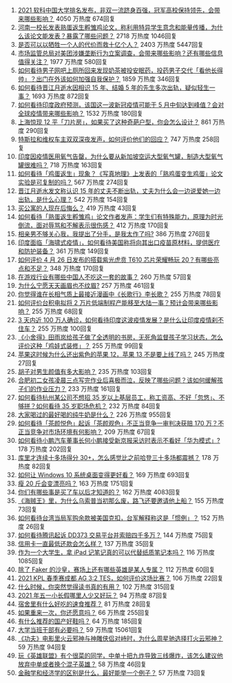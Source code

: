 1. [2021 软科中国大学排名发布，非双一流跻身百强，冠军高校保持领先，会带来哪些影响？](https://www.zhihu.com/question/456588330) 4050 万热度 674回复
1. [河南一校长发表熟蛋返生孵雏鸡论文，称利用特异学生意念和能量传播，为什么该论文能发表？暴露了哪些问题？](https://www.zhihu.com/question/456600672) 2718 万热度 1046回复
1. [是否可以以牺牲一个人的代价而救十亿个人？](https://www.zhihu.com/question/382523269) 2403 万热度 5447回复
1. [市场监管总局对美团涉嫌垄断行为立案调查，会带来哪些影响？还有哪些信息值得关注？](https://www.zhihu.com/question/456670358) 1977 万热度 580回复
1. [如何看待男子网吧上厕所回来发现奶茶被投安眠药，投药男子交代「看他长得帅」？出门在外该如何加强自我保护？](https://www.zhihu.com/question/456477743) 1859 万热度 346回复
1. [如何看待晋江月逝水因相识 15 年、结婚 5 年的先生多次出轨，疑似轻生一事？](https://www.zhihu.com/question/456456779) 1693 万热度 872回复
1. [如何看待印度政府预测，该国这一波新冠疫情可能于 5 月中旬达到峰值？会对全球疫情带来哪些影响？](https://www.zhihu.com/question/456604776) 1532 万热度 180回复
1. [上海惊现 12 平「刀片房」，如果买了这种奇葩户型，你会怎么设计？](https://www.zhihu.com/question/455743955) 861 万热度 290回复
1. [特斯拉和维权车主双双深夜发声，如何评价他们的回应？](https://www.zhihu.com/question/456587915) 747 万热度 258回复
1. [印度因疫情医用氧气告罄，为什么要从新加坡空运大型氧气罐，制造大型氧气罐很难吗？](https://www.zhihu.com/question/456462365) 718 万热度 163回复
1. [如何看待「鸡蛋返生」现象？《写真地理》上发表的「熟鸡蛋变生鸡蛋」论文实验是可复制的吗？](https://www.zhihu.com/question/456600264) 567 万热度 274回复
1. [晋江月逝水发文称认识 15 年的丈夫不断出轨，丈夫为什么会一边说爱她一边出轨，是什么心理？](https://www.zhihu.com/question/456437104) 542 万热度 154回复
1. [买公寓的人现在后悔么？](https://www.zhihu.com/question/292382327) 419 万热度 43回复
1. [如何看待「熟蛋返生孵雏鸡」论文作者发声：学生们有特殊能力，原理为时光倒流，面对辱骂和不解表示很伤感？](https://www.zhihu.com/question/456639794) 412 万热度 170回复
1. [相亲男不够关心我，我提出了分手，是我太作了吗?](https://www.zhihu.com/question/455591381) 386 万热度 276回复
1. [印度面临「海啸式疫情」，如何看待美国称将向其出口疫苗原材料，提供医疗和防护装备？](https://www.zhihu.com/question/456591873) 361 万热度 149回复
1. [如何评价 4 月 26 日发布的搭载紫光虎贲 T610 芯片荣耀畅玩 20？有哪些亮点和不足？](https://www.zhihu.com/question/456604855) 348 万热度 170回复
1. [在游戏行业有哪些中国人不吃这一套的故事？](https://www.zhihu.com/question/454517038) 260 万热度 57回复
1. [为什么宁愿天天画眉也不纹眉?](https://www.zhihu.com/question/360168698) 257 万热度 461回复
1. [你觉得谁在长相气质上最接近漫画中《长歌行》李长歌？](https://www.zhihu.com/question/454037694) 255 万热度 78回复
1. [如何评价台积电拟将 2 万片低端制程产能移至大陆一事？预计会带来哪些影响？](https://www.zhihu.com/question/456306249) 255 万热度 68回复
1. [3 天内近 100 万人确诊，如何看待印度这波疫情发展？是什么让印度疫情刹不住车？](https://www.zhihu.com/question/456445443) 255 万热度 100回复
1. [《小舍得》田雨岚给孩子做了全透明的书房，无死角监督孩子学习状态，怎么评价这种「鸡娃式装修」？](https://www.zhihu.com/question/456247026) 255 万热度 99回复
1. [苹果这时候为什么还出紫色的苹果 12，苹果 13 不是要上线了吗？](https://www.zhihu.com/question/455759423) 245 万热度 27回复
1. [胡子对男生颜值有多大影响？](https://www.zhihu.com/question/294511640) 235 万热度 103回复
1. [合肥初二女孩凌晨三点写完作业后喜极而泣，反映了哪些问题？该如何缓解孩子们的作业压力？](https://www.zhihu.com/question/456173619) 233 万热度 161回复
1. [如何看待杭州某公司不想招 35 岁以上基层员工，称工资高、不好「忽悠」、不够拼？如何看待 35 岁职场危机？](https://www.zhihu.com/question/456103378) 232 万热度 84回复
1. [大家喝过的最好喝的纯牛奶是什么？](https://www.zhihu.com/question/37973170) 226 万热度 955回复
1. [如何看待「茶颜悦色」起诉「茶颜观色」不正当竞争一审判决获赔 170 万？不正当竞争对市场环境有何影响？](https://www.zhihu.com/question/456611975) 209 万热度 67回复
1. [如何看待小鹏汽车董事长何小鹏接受新京报采访时表示不看好「华为模式」?](https://www.zhihu.com/question/455998211) 178 万热度 202回复
1. [库里才连续十多场得分 30+，怎么感觉比之前哈登三十多场都震撼？](https://www.zhihu.com/question/455753569) 178 万热度 82回复
1. [如何让 Windows 10 系统桌面变得更好看？](https://www.zhihu.com/question/45120814) 169 万热度 693回复
1. [瘦 20 斤会变漂亮吗？](https://www.zhihu.com/question/392591592) 163 万热度 1751回复
1. [你们有哪些事是买了车以后才知道的？](https://www.zhihu.com/question/31086102) 162 万热度 4083回复
1. [《海贼王》里，为什么乌索普当初那么废，路飞还要邀请他上船？](https://www.zhihu.com/question/456294379) 155 万热度 73回复
1. [如何看待台湾当局军购余款被美国克扣，台军解释称这是「惯例」？](https://www.zhihu.com/question/456602898) 152 万热度 26回复
1. [如何看待腾讯起诉 DD373 交易平台并索赔四千多万？](https://www.zhihu.com/question/453578487) 144 万热度 75回复
1. [信用卡一直最低还款会怎么样？](https://www.zhihu.com/question/448302850) 137 万热度 35回复
1. [作为一个大学生，拿 iPad 记笔记真的可以代替纸质笔记本吗？](https://www.zhihu.com/question/304770209) 116 万热度 1085回复
1. [除了 Faker 的沙皇，赛场上还有哪些英雄是某人专属？](https://www.zhihu.com/question/443771037) 112 万热度 60回复
1. [2021 KPL 春季赛成都 AG 3:2 TES，如何评价这场比赛？](https://www.zhihu.com/question/456536490) 106 万热度 22回复
1. [什么时候，你突然觉得读书真的有用？](https://www.zhihu.com/question/453740380) 102 万热度 315回复
1. [2021 年五一小长假哪里人少又好玩？](https://www.zhihu.com/question/454525882) 94 万热度 87回复
1. [宿舍里有什么好吃的速食推荐？](https://www.zhihu.com/question/451613847) 81 万热度 28回复
1. [如果重来一次，你还愿意吗？](https://www.zhihu.com/question/455152927) 66 万热度 255回复
1. [有什么推荐的国产好鞋吗？](https://www.zhihu.com/question/452510931) 64 万热度 185回复
1. [大学当班干部有必要吗？](https://www.zhihu.com/question/295922396) 59 万热度 15061回复
1. [《功夫》电影里火云邪神与神雕侠侣对峙时，为什么周星驰选择打火云邪神？](https://www.zhihu.com/question/29221858) 59 万热度 94回复
1. [玩《英雄联盟》有个很菜的同学，中单十把九炸导致三线爆炸，该怎么建议他放弃中单或者换个混子英雄？](https://www.zhihu.com/question/452787061) 58 万热度 46回复
1. [金融学和经济学的区别是什么，最好能举一个例子？](https://www.zhihu.com/question/390824448) 57 万热度 73回复